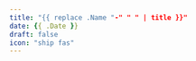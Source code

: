 ```yaml
---
title: "{{ replace .Name "-" " " | title }}"
date: {{ .Date }}
draft: false
icon: "ship fas"
---
```


